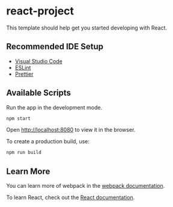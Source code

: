 # react-project

This template should help get you started developing with React.

## Recommended IDE Setup

- [Visual Studio Code](https://code.visualstudio.com/)
- [ESLint](https://marketplace.visualstudio.com/items?itemName=dbaeumer.vscode-eslint)
- [Prettier](https://marketplace.visualstudio.com/items?itemName=esbenp.prettier-vscode)

## Available Scripts

Run the app in the development mode.

```sh
npm start
```

Open [http://localhost:8080](http://localhost:8080) to view it in the browser.


To create a production build, use:

```sh
npm run build
```

## Learn More

You can learn more of webpack in the [webpack documentation](https://webpack.js.org/).

To learn React, check out the [React documentation](https://reactjs.org/).
